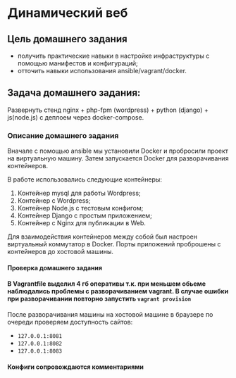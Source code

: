 # Динамический веб 

## Цель домашнего задания
- получить практические навыки в настройке инфраструктуры с помощью манифестов и конфигураций;
- отточить навыки использования ansible/vagrant/docker.

## Задача домашнего задания:
Развернуть стенд nginx + php-fpm (wordpress) + python (django) + js(node.js) с деплоем через docker-compose.

### Описание домашнего задания
Вначале с помощью ansible мы установили Docker и пробросили проект на виртуальную машину. Затем запускается Docker для разворачивания контейнеров. 

В работе использовались следующие контейнеры: 
1) Контейнер mysql для работы Wordpress;
2) Контейнер с Wordpress;
3) Контейнер Node.js с тестовым конфигом;
4) Контейнер Django c простым приложением;
5) Контейнер с Nginx для публикации в Web.

Для взаимодействия контейнеров между собой был настроен виртуальный коммутатор в Docker.
Порты приложений проброшены с контейнеров до хостовой машины.


#### Проверка домашнего задания
#### В Vagrantfile выделил 4 гб оперативы т.к. при меньшем обьеме наблюдались проблемы с разворачиванием vagrant. В случае ошибки при разворачивании повторно запустить ```vagrant provision```
После разворачивания машины на хостовой машине в браузере по очереди проверяем доступность сайтов:
- ```127.0.0.1:8081```
- ```127.0.0.1:8082```
- ```127.0.0.1:8083```

#### Конфиги сопровождаются комментариями
